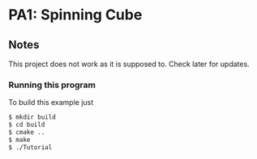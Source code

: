 # PA1: Spinning Cube

## Notes

This project does not work as it is supposed to. Check later for updates.

### Running this program
To build this example just
```bash
$ mkdir build
$ cd build
$ cmake ..
$ make
$ ./Tutorial
```

